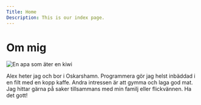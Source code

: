 ```yaml
---
Title: Home
Description: This is our index page.
---
```


Om mig
==========================

![En apa som äter en kiwi](%assets_url%/img/me.jpg "Me")

Alex heter jag och bor i Oskarshamn. Programmera gör jag helst inbäddad i en filt med en kopp kaffe. Andra intressen är att gymma och laga god mat. Jag hittar gärna på saker tillsammans med min familj eller flickvännen. Ha det gott!
